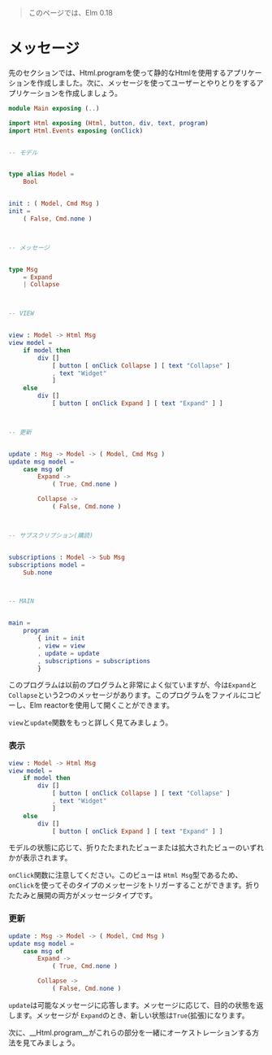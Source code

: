 >このページでは、Elm 0.18

# メッセージ

先のセクションでは、Html.programを使って静的なHtmlを使用するアプリケーションを作成しました。次に、メッセージを使ってユーザーとやりとりをするアプリケーションを作成しましょう。

```elm
module Main exposing (..)

import Html exposing (Html, button, div, text, program)
import Html.Events exposing (onClick)


-- モデル


type alias Model =
    Bool


init : ( Model, Cmd Msg )
init =
    ( False, Cmd.none )



-- メッセージ


type Msg
    = Expand
    | Collapse



-- VIEW


view : Model -> Html Msg
view model =
    if model then
        div []
            [ button [ onClick Collapse ] [ text "Collapse" ]
            , text "Widget"
            ]
    else
        div []
            [ button [ onClick Expand ] [ text "Expand" ] ]



-- 更新


update : Msg -> Model -> ( Model, Cmd Msg )
update msg model =
    case msg of
        Expand ->
            ( True, Cmd.none )

        Collapse ->
            ( False, Cmd.none )



-- サブスクリプション(購読)


subscriptions : Model -> Sub Msg
subscriptions model =
    Sub.none



-- MAIN


main =
    program
        { init = init
        , view = view
        , update = update
        , subscriptions = subscriptions
        }
```

このプログラムは以前のプログラムと非常によく似ていますが、今は`Expand`と`Collapse`という2つのメッセージがあります。このプログラムをファイルにコピーし、Elm reactorを使用して開くことができます。

`view`と`update`関数をもっと詳しく見てみましょう。

### 表示

```elm
view : Model -> Html Msg
view model =
    if model then
        div []
            [ button [ onClick Collapse ] [ text "Collapse" ]
            , text "Widget"
            ]
    else
        div []
            [ button [ onClick Expand ] [ text "Expand" ] ]
```

モデルの状態に応じて、折りたたまれたビューまたは拡大されたビューのいずれかが表示されます。

`onClick`関数に注意してください。このビューは `Html Msg`型であるため、`onClick`を使ってそのタイプのメッセージをトリガーすることができます。折りたたみと展開の両方がメッセージタイプです。

### 更新

```elm
update : Msg -> Model -> ( Model, Cmd Msg )
update msg model =
    case msg of
        Expand ->
            ( True, Cmd.none )

        Collapse ->
            ( False, Cmd.none )
```

`update`は可能なメッセージに応答します。メッセージに応じて、目的の状態を返します。メッセージが `Expand`のとき、新しい状態は`True`(拡張)になります。

次に、__Html.program__がこれらの部分を一緒にオーケストレーションする方法を見てみましょう。
